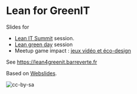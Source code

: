 # Lean for GreenIT

Slides for

* [Lean IT Summit](http://www.lean-it-summit.com/) session.
* [Lean green day](https://www.institut-lean-france.fr/evenement/lean-green-day-26-septembre/) session
* Meetup game impact : [jeux vidéo et éco-design](https://www.facebook.com/events/241782999687312/)

See https://lean4greenit.barreverte.fr

Based on [Webslides](https://webslides.tv).

![cc-by-sa](static/images/CC-BY-SA_icon_orange.svg)
